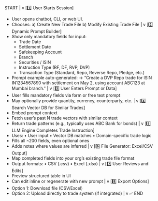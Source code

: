 START
  |
  v
[1️⃣ User Starts Session]
  - User opens chatbot, CLI, or web UI.
  - Chooses: 
    a) Create New Trade File
    b) Modify Existing Trade File
  |
  v
[2️⃣ Dynamic Prompt Builder]
  - Show only mandatory fields for input:
    - Trade Date
    - Settlement Date
    - Safekeeping Account
    - Branch
    - Securities / ISIN
    - Instruction Type (RF, DF, RVP, DVP)
    - Transaction Type (Standard, Repo, Reverse Repo, Pledge, etc.)
  - Prompt example auto-generated:
    → "Create a DVP Repo trade for ISIN IN1234567890 with settlement on May 2, using account ABC123 at Mumbai branch."
  |
  v
[3️⃣ User Enters Prompt or Data]
  - User fills mandatory fields via form or free text prompt
  - May optionally provide quantity, currency, counterparty, etc.
  |
  v
[4️⃣ Search Vector DB for Similar Trades]
  - Embed prompt context
  - Fetch user’s past N trade vectors with similar context
  - Return trade patterns (e.g., typically uses ABC Bank for bonds)
  |
  v
[5️⃣ LLM Engine Completes Trade Instruction]
  - Uses:
    • User input
    • Vector DB matches
    • Domain-specific trade logic
  - Fills all ~200 fields, even optional ones
  - Adds notes where values are inferred
  |
  v
[6️⃣ File Generator: Excel/CSV Output]
  - Map completed fields into your org’s existing trade file format
  - Output formats:
    • CSV (.csv)
    • Excel (.xlsx)
  |
  v
[7️⃣ User Reviews and Edits]
  - Preview structured table in UI
  - Can edit inline or regenerate with new prompt
  |
  v
[8️⃣ Export Options]
  - Option 1: Download file (CSV/Excel)
  - Option 2: Upload directly to trade system (if integrated)
  |
  v
✅ END
